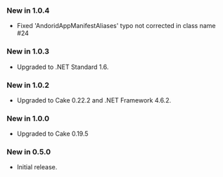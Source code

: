 ### New in 1.0.4
- Fixed 'AndoridAppManifestAliases' typo not corrected in class name #24

### New in 1.0.3
- Upgraded to .NET Standard 1.6.

### New in 1.0.2
- Upgraded to Cake 0.22.2 and .NET Framework 4.6.2.

### New in 1.0.0
- Upgraded to Cake 0.19.5

### New in 0.5.0
- Initial release.
